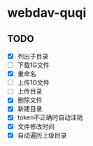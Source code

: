 # webdav-quqi


## TODO
- [x] 列出子目录
- [ ] 下载1G文件
- [x] 重命名
- [ ] 上传1G文件
- [ ] 上传目录
- [x] 删除文件
- [x] 新建目录
- [x] token不正确时自动注销
- [x] 文件修改时间
- [x] 自动遍历上级目录
